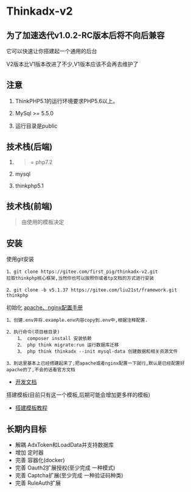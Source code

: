 Thinkadx-v2
===============

## 为了加速迭代v1.0.2-RC版本后将不向后兼容




它可以快速让你搭建起一个通用的后台

V2版本比V1版本改进了不少,V1版本应该不会再去维护了

## 注意

1. ThinkPHP5.1的运行环境要求PHP5.6以上。

2. MySql >= 5.5.0

3. 运行目录是public

## 技术栈(后端)
1. >= php7.2

2. mysql

3. thinkphp5.1

## 技术栈(前端)

> 由使用的模板决定

## 安装

使用git安装

~~~
1、git clone https://gitee.com/first_pig/thinkadx-v2.git
拉取thinkphp核心框架,当然你也可以按照你或者tp文档的方式进行安装

2、git clone -b v5.1.37 https://gitee.com/liu21st/framework.git thinkphp
~~~

初始化
[apache、nginx配置手册](https://www.kancloud.cn/manual/thinkphp5_1/353955)

~~~
1、创建.env并将.example.env内容copy到.env中,根据注释配置.

2、执行命令(项目根目录)
    1、 composer install 安装依赖
    2、 php think migrate:run 运行数据库迁移
    3、 php think thinkadx --init mysql-data 创建数据和相关资源文件

3、到这里基本上已经搭建起来了,把apache或者nginx配置一下就行,默认是已经配置好apache的了,不会的话看官方文档
~~~

+ [开发文档](https://gitee.com/first_pig/thinkadx-v2/wikis/Thinkadx-Base)

搭建模板(目前只有这一个模板,后期可能会增加更多样的模板)
+ [搭建模板教程](https://gitee.com/first_pig/thinkadx-template)


## 长期内目标
- 解耦 AdxToken和LoadData并支持数据库
- 增加 定时器
- 完善 容器化(docker)
- 完善 Oauth2扩展授权(至少完成 一种模式)
- 完善 Captcha扩展(至少完成 一种验证码种类)
- 完善 RuleAuth扩展


